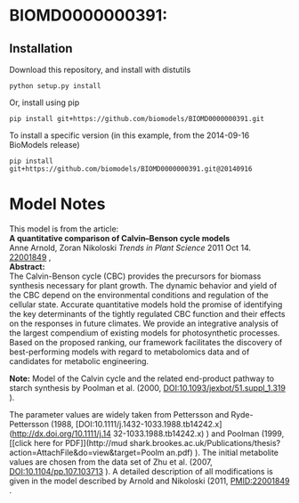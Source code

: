# BIOMD0000000391: 

## Installation

Download this repository, and install with distutils

`python setup.py install`

Or, install using pip

`pip install git+https://github.com/biomodels/BIOMD0000000391.git`

To install a specific version (in this example, from the 2014-09-16 BioModels release)

`pip install git+https://github.com/biomodels/BIOMD0000000391.git@20140916`


# Model Notes


This model is from the article:  
**A quantitative comparison of Calvin–Benson cycle models**   
Anne Arnold, Zoran Nikoloski _Trends in Plant Science_ 2011 Oct 14.
[22001849](http://www.ncbi.nlm.nih.gov/pubmed/22001849) ,  
**Abstract:**   
The Calvin-Benson cycle (CBC) provides the precursors for biomass synthesis
necessary for plant growth. The dynamic behavior and yield of the CBC depend
on the environmental conditions and regulation of the cellular state. Accurate
quantitative models hold the promise of identifying the key determinants of
the tightly regulated CBC function and their effects on the responses in
future climates. We provide an integrative analysis of the largest compendium
of existing models for photosynthetic processes. Based on the proposed
ranking, our framework facilitates the discovery of best-performing models
with regard to metabolomics data and of candidates for metabolic engineering.

**Note:** Model of the Calvin cycle and the related end-product pathway to starch synthesis by Poolman et al. (2000, [DOI:10.1093/jexbot/51.suppl_1.319](http://dx.doi.org/10.1093/jexbot/51.suppl_1.319) ). 

The parameter values are widely taken from Pettersson and Ryde-Pettersson
(1988, [DOI:10.1111/j.1432-1033.1988.tb14242.x](http://dx.doi.org/10.1111/j.14
32-1033.1988.tb14242.x) ) and Poolman (1999, [[click here for PDF]](http://mud
shark.brookes.ac.uk/Publications/thesis?action=AttachFile&do=view&target=Poolm
an.pdf) ). The initial metabolite values are chosen from the data set of Zhu
et al. (2007,
[DOI:10.1104/pp.107.103713](http://dx.doi.org/10.1104/pp.107.103713) ). A
detailed description of all modifications is given in the model described by
Arnold and Nikoloski (2011,
[PMID:22001849](http://www.ncbi.nlm.nih.gov/pubmed/22001849) .


